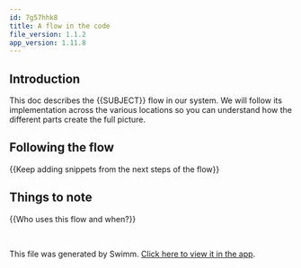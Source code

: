 ```yaml
---
id: 7g57hhk8
title: A flow in the code
file_version: 1.1.2
app_version: 1.11.8
---
```


## Introduction

This doc describes the {{SUBJECT}} flow in our system. We will follow its implementation across the various locations so you can understand how the different parts create the full picture.

## Following the flow

{{Keep adding snippets from the next steps of the flow}}

## Things to note

{{Who uses this flow and when?}}

<br/>

This file was generated by Swimm. [Click here to view it in the app](https://app.swimm.io/repos/Z2l0aHViJTNBJTNBZWFzdGVycnVtaSUzQSUzQWVhc3RlcnJ1bWk=/docs/7g57hhk8).
